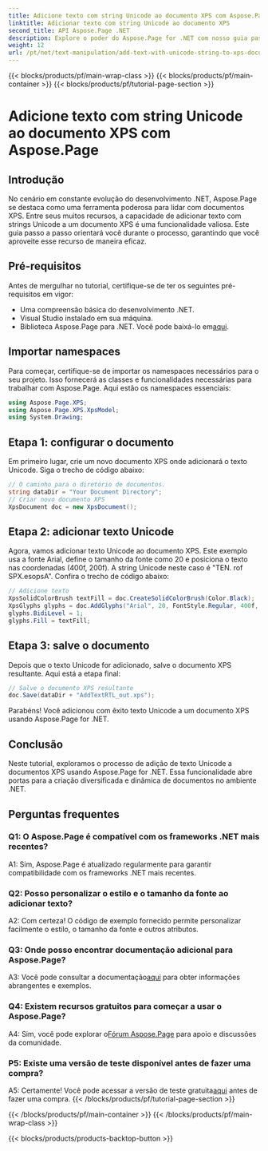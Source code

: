 ```yaml
---
title: Adicione texto com string Unicode ao documento XPS com Aspose.Page
linktitle: Adicionar texto com string Unicode ao documento XPS
second_title: API Aspose.Page .NET
description: Explore o poder do Aspose.Page for .NET com nosso guia passo a passo sobre como adicionar texto Unicode a documentos XPS.
weight: 12
url: /pt/net/text-manipulation/add-text-with-unicode-string-to-xps-document/
---
```


{{< blocks/products/pf/main-wrap-class >}}
{{< blocks/products/pf/main-container >}}
{{< blocks/products/pf/tutorial-page-section >}}

# Adicione texto com string Unicode ao documento XPS com Aspose.Page

## Introdução

No cenário em constante evolução do desenvolvimento .NET, Aspose.Page se destaca como uma ferramenta poderosa para lidar com documentos XPS. Entre seus muitos recursos, a capacidade de adicionar texto com strings Unicode a um documento XPS é uma funcionalidade valiosa. Este guia passo a passo orientará você durante o processo, garantindo que você aproveite esse recurso de maneira eficaz.

## Pré-requisitos

Antes de mergulhar no tutorial, certifique-se de ter os seguintes pré-requisitos em vigor:

- Uma compreensão básica do desenvolvimento .NET.
- Visual Studio instalado em sua máquina.
-  Biblioteca Aspose.Page para .NET. Você pode baixá-lo em[aqui](https://releases.aspose.com/page/net/).

## Importar namespaces

Para começar, certifique-se de importar os namespaces necessários para o seu projeto. Isso fornecerá as classes e funcionalidades necessárias para trabalhar com Aspose.Page. Aqui estão os namespaces essenciais:

```csharp
using Aspose.Page.XPS;
using Aspose.Page.XPS.XpsModel;
using System.Drawing;
```

## Etapa 1: configurar o documento

Em primeiro lugar, crie um novo documento XPS onde adicionará o texto Unicode. Siga o trecho de código abaixo:

```csharp
// O caminho para o diretório de documentos.
string dataDir = "Your Document Directory";
// Criar novo documento XPS
XpsDocument doc = new XpsDocument();
```

## Etapa 2: adicionar texto Unicode

Agora, vamos adicionar texto Unicode ao documento XPS. Este exemplo usa a fonte Arial, define o tamanho da fonte como 20 e posiciona o texto nas coordenadas (400f, 200f). A string Unicode neste caso é "TEN. rof SPX.esopsA". Confira o trecho de código abaixo:

```csharp
// Adicione texto
XpsSolidColorBrush textFill = doc.CreateSolidColorBrush(Color.Black);
XpsGlyphs glyphs = doc.AddGlyphs("Arial", 20, FontStyle.Regular, 400f, 200f, "TEN. rof SPX.esopsA");
glyphs.BidiLevel = 1;
glyphs.Fill = textFill;
```

## Etapa 3: salve o documento

Depois que o texto Unicode for adicionado, salve o documento XPS resultante. Aqui está a etapa final:

```csharp
// Salve o documento XPS resultante
doc.Save(dataDir + "AddTextRTL_out.xps");
```

Parabéns! Você adicionou com êxito texto Unicode a um documento XPS usando Aspose.Page for .NET.

## Conclusão

Neste tutorial, exploramos o processo de adição de texto Unicode a documentos XPS usando Aspose.Page for .NET. Essa funcionalidade abre portas para a criação diversificada e dinâmica de documentos no ambiente .NET.

## Perguntas frequentes

### Q1: O Aspose.Page é compatível com os frameworks .NET mais recentes?

A1: Sim, Aspose.Page é atualizado regularmente para garantir compatibilidade com os frameworks .NET mais recentes.

### Q2: Posso personalizar o estilo e o tamanho da fonte ao adicionar texto?

A2: Com certeza! O código de exemplo fornecido permite personalizar facilmente o estilo, o tamanho da fonte e outros atributos.

### Q3: Onde posso encontrar documentação adicional para Aspose.Page?

 A3: Você pode consultar a documentação[aqui](https://reference.aspose.com/page/net/) para obter informações abrangentes e exemplos.

### Q4: Existem recursos gratuitos para começar a usar o Aspose.Page?

 A4: Sim, você pode explorar o[Fórum Aspose.Page](https://forum.aspose.com/c/page/39) para apoio e discussões da comunidade.

### P5: Existe uma versão de teste disponível antes de fazer uma compra?

 A5: Certamente! Você pode acessar a versão de teste gratuita[aqui](https://releases.aspose.com/) antes de fazer uma compra.
{{< /blocks/products/pf/tutorial-page-section >}}

{{< /blocks/products/pf/main-container >}}
{{< /blocks/products/pf/main-wrap-class >}}

{{< blocks/products/products-backtop-button >}}
